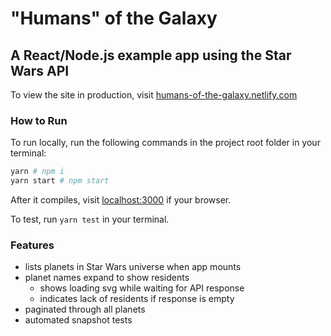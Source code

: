 # "Humans" of the Galaxy

## A React/Node.js example app using the Star Wars API

To view the site in production, visit [humans-of-the-galaxy.netlify.com](https://humans-of-the-galaxy.netlify.com)

### How to Run

To run locally, run the following commands in the project root folder in your terminal:

```bash
yarn # npm i
yarn start # npm start
```

After it compiles, visit [localhost:3000](http://localhost:3000) if your browser.

To test, run `yarn test` in your terminal.

### Features

- lists planets in Star Wars universe when app mounts
- planet names expand to show residents
  - shows loading svg while waiting for API response
  - indicates lack of residents if response is empty
- paginated through all planets
- automated snapshot tests
